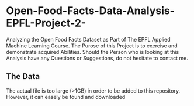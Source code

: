 # Open-Food-Facts-Data-Analysis-EPFL-Project-2-
Analyzing the Open Food Facts Dataset as Part of The EPFL Applied Machine Learning Course. The Purose of this Project is to exercise and demonstrate acquired Abilities. Should the Person who is looking at this Analysis have any Questions or Suggestions, do not hesitate to contact me.

## The Data
The actual file is too large (>1GB) in order to be added to this repository. However, it can easely be found and downloaded 
